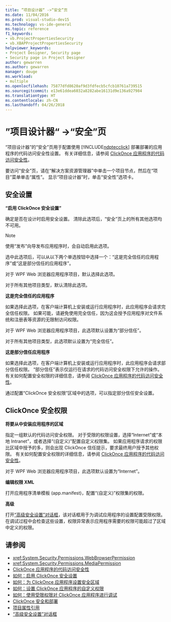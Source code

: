 ```yaml
---
title: ”项目设计器“ ->“安全”页
ms.date: 11/04/2016
ms.prod: visual-studio-dev15
ms.technology: vs-ide-general
ms.topic: reference
f1_keywords:
- vb.ProjectPropertiesSecurity
- vb.XBAPProjectPropertiesSecurity
helpviewer_keywords:
- Project Designer, Security page
- Security page in Project Designer
author: gewarren
ms.author: gewarren
manager: douge
ms.workload:
- multiple
ms.openlocfilehash: 75877dfd8620af9d3fdfecb5cfcb10761a739515
ms.sourcegitcommit: e13e61ddea6032a8282abe16131d9e136a927984
ms.translationtype: HT
ms.contentlocale: zh-CN
ms.lasthandoff: 04/26/2018
---
```

# <a name="security-page-project-designer"></a>”项目设计器“ ->“安全”页

“项目设计器”的“安全”页用于配置使用 [!INCLUDE[ndptecclick](../../deployment/includes/ndptecclick_md.md)] 部署部署的应用程序的代码访问安全性设置。 有关详细信息，请参阅 [ClickOnce 应用程序的代码访问安全性](../../deployment/code-access-security-for-clickonce-applications.md)。

 要访问“安全”页，请在“解决方案资源管理器”中单击一个项目节点，然后在“项目”菜单单击“属性”。 显示“项目设计器”时，单击“安全性”选项卡。

## <a name="security-settings"></a>安全设置

 **“启用 ClickOnce 安全设置”**

 确定是否在设计时启用安全设置。 清除此选项后，“安全”页上的所有其他选项均不可用。

> [!NOTE]
> 使用“发布”向导发布应用程序时，会自动启用此选项。


 选中此选项后，可以从以下两个单选按钮中选择一个：“这是完全信任的应用程序”或“这是部分信任的应用程序”。

 对于 WPF Web 浏览器应用程序项目，默认选择此选项。

 对于所有其他项目类型，默认清除此选项。

 **这是完全信任的应用程序**

 如果选择此选项，在客户端计算机上安装或运行应用程序时，此应用程序会请求完全信任权限。 如果可能，请避免使用完全信任，因为这会授予应用程序对文件系统和注册表等资源的无限制访问权限。

 对于 WPF Web 浏览器应用程序项目，此选项默认设置为“部分信任”。

 对于所有其他项目类型，此选项默认设置为“完全信任”。

 **这是部分信任应用程序**

 如果选择此选项，在客户端计算机上安装或运行应用程序时，此应用程序会请求部分信任权限。 “部分信任”表示仅运行在请求的代码访问安全权限下允许的操作。 有关如何配置安全权限的详细信息，请参阅 [ClickOnce 应用程序的代码访问安全性](../../deployment/code-access-security-for-clickonce-applications.md)。

 通过配置“ClickOnce 安全权限”区域中的选项，可以指定部分信任安全设置。

## <a name="clickonce-security-permissions"></a>ClickOnce 安全权限

 **将要从中安装应用程序的区域**

 指定一组默认的代码访问安全权限。 对于受限的权限设置，选择“Internet”或“本地 Intranet”，或者选择“(自定义)”配置自定义权限集。 如果应用程序请求的权限比区域中授予的多，则会出现 ClickOnce 信任提示，要求最终用户授予其他权限。 有关如何配置安全权限的详细信息，请参阅 [ClickOnce 应用程序的代码访问安全性](../../deployment/code-access-security-for-clickonce-applications.md)。

 对于 WPF Web 浏览器应用程序项目，此选项默认设置为“Internet”。

 **编辑权限 XML**

 打开应用程序清单模板 (app.manifest)，配置“(自定义)”权限集的权限。

 **高级**

 打开[“高级安全设置”对话框](../../ide/reference/advanced-security-settings-dialog-box.md)，该对话框用于为调试应用程序的设置配置受限权限。 在调试过程中会检查这些设置，权限异常表示应用程序需要的权限可能超过了区域中定义的权限。

## <a name="see-also"></a>请参阅

- <xref:System.Security.Permissions.WebBrowserPermission>
- <xref:System.Security.Permissions.MediaPermission>
- [ClickOnce 应用程序的代码访问安全性](../../deployment/code-access-security-for-clickonce-applications.md)
- [如何：启用 ClickOnce 安全设置](../../deployment/how-to-enable-clickonce-security-settings.md)
- [如何：为 ClickOnce 应用程序设置安全区域](../../deployment/how-to-set-a-security-zone-for-a-clickonce-application.md)
- [如何：设置 ClickOnce 应用程序的自定义权限](../../deployment/how-to-set-custom-permissions-for-a-clickonce-application.md)
- [如何：使用受限权限对 ClickOnce 应用程序进行调试](../../deployment/how-to-debug-a-clickonce-application-with-restricted-permissions.md)
- [ClickOnce 安全和部署](../../deployment/clickonce-security-and-deployment.md)
- [项目属性引用](../../ide/reference/project-properties-reference.md)
- [“高级安全设置”对话框](../../ide/reference/advanced-security-settings-dialog-box.md)